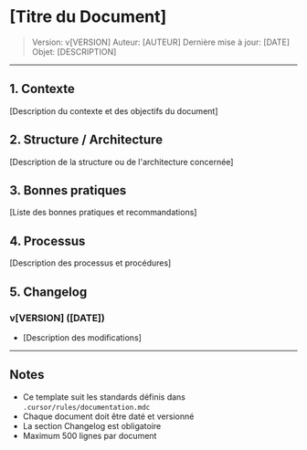 # [Titre du Document]

> Version: v[VERSION] Auteur: [AUTEUR] Dernière mise à jour: [DATE] Objet: [DESCRIPTION]

---

## 1. Contexte

[Description du contexte et des objectifs du document]

## 2. Structure / Architecture

[Description de la structure ou de l'architecture concernée]

## 3. Bonnes pratiques

[Liste des bonnes pratiques et recommandations]

## 4. Processus

[Description des processus et procédures]

## 5. Changelog

### v[VERSION] ([DATE])

- [Description des modifications]

---

## Notes

- Ce template suit les standards définis dans `.cursor/rules/documentation.mdc`
- Chaque document doit être daté et versionné
- La section Changelog est obligatoire
- Maximum 500 lignes par document
